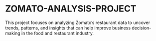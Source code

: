 # ZOMATO-ANALYSIS-PROJECT
This project focuses on analyzing Zomato’s restaurant data to uncover trends, patterns, and insights that can help improve business decision-making in the food and restaurant industry.
